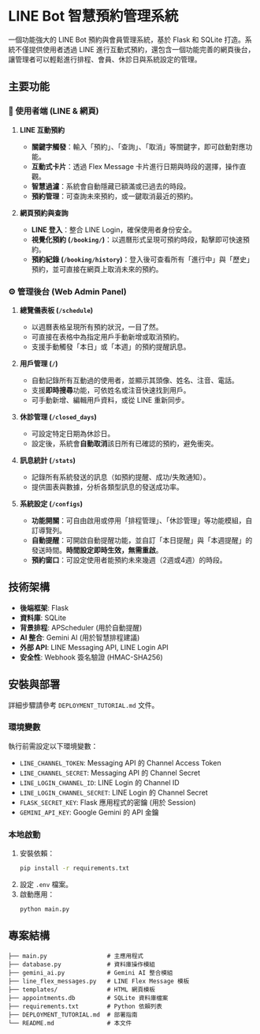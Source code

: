 ﻿# LINE Bot 智慧預約管理系統

一個功能強大的 LINE Bot 預約與會員管理系統，基於 Flask 和 SQLite 打造。系統不僅提供使用者透過 LINE 進行互動式預約，還包含一個功能完善的網頁後台，讓管理者可以輕鬆進行排程、會員、休診日與系統設定的管理。

## 主要功能

### 👤 使用者端 (LINE & 網頁)

1.  **LINE 互動預約**
    *   **關鍵字觸發**：輸入「預約」、「查詢」、「取消」等關鍵字，即可啟動對應功能。
    *   **互動式卡片**：透過 Flex Message 卡片進行日期與時段的選擇，操作直觀。
    *   **智慧過濾**：系統會自動隱藏已額滿或已過去的時段。
    *   **預約管理**：可查詢未來預約，或一鍵取消最近的預約。

2.  **網頁預約與查詢**
    *   **LINE 登入**：整合 LINE Login，確保使用者身份安全。
    *   **視覺化預約 (`/booking/`)**：以週曆形式呈現可預約時段，點擊即可快速預約。
    *   **預約紀錄 (`/booking/history`)**：登入後可查看所有「進行中」與「歷史」預約，並可直接在網頁上取消未來的預約。

### ⚙️ 管理後台 (Web Admin Panel)

1.  **總覽儀表板 (`/schedule`)**
    *   以週曆表格呈現所有預約狀況，一目了然。
    *   可直接在表格中為指定用戶手動新增或取消預約。
    *   支援手動觸發「本日」或「本週」的預約提醒訊息。

2.  **用戶管理 (`/`)**
    *   自動記錄所有互動過的使用者，並顯示其頭像、姓名、注音、電話。
    *   支援**即時搜尋**功能，可依姓名或注音快速找到用戶。
    *   可手動新增、編輯用戶資料，或從 LINE 重新同步。

3.  **休診管理 (`/closed_days`)**
    *   可設定特定日期為休診日。
    *   設定後，系統會**自動取消**該日所有已確認的預約，避免衝突。

4.  **訊息統計 (`/stats`)**
    *   記錄所有系統發送的訊息（如預約提醒、成功/失敗通知）。
    *   提供圖表與數據，分析各類型訊息的發送成功率。

5.  **系統設定 (`/configs`)**
    *   **功能開關**：可自由啟用或停用「排程管理」、「休診管理」等功能模組，自訂導覽列。
    *   **自動提醒**：可開啟自動提醒功能，並自訂「本日提醒」與「本週提醒」的發送時間。**時間設定即時生效，無需重啟**。
    *   **預約窗口**：可設定使用者能預約未來幾週（2週或4週）的時段。

## 技術架構

*   **後端框架**: Flask
*   **資料庫**: SQLite
*   **背景排程**: APScheduler (用於自動提醒)
*   **AI 整合**: Gemini AI (用於智慧排程建議)
*   **外部 API**: LINE Messaging API, LINE Login API
*   **安全性**: Webhook 簽名驗證 (HMAC-SHA256)

## 安裝與部署

詳細步驟請參考 `DEPLOYMENT_TUTORIAL.md` 文件。

### 環境變數

執行前需設定以下環境變數：
*   `LINE_CHANNEL_TOKEN`: Messaging API 的 Channel Access Token
*   `LINE_CHANNEL_SECRET`: Messaging API 的 Channel Secret
*   `LINE_LOGIN_CHANNEL_ID`: LINE Login 的 Channel ID
*   `LINE_LOGIN_CHANNEL_SECRET`: LINE Login 的 Channel Secret
*   `FLASK_SECRET_KEY`: Flask 應用程式的密鑰 (用於 Session)
*   `GEMINI_API_KEY`: Google Gemini 的 API 金鑰

### 本地啟動

1.  安裝依賴：
    ```bash
    pip install -r requirements.txt
    ```
2.  設定 `.env` 檔案。
3.  啟動應用：
    ```bash
    python main.py
    ```

## 專案結構

```plaintext
├── main.py                 # 主應用程式
├── database.py             # 資料庫操作模組
├── gemini_ai.py            # Gemini AI 整合模組
├── line_flex_messages.py   # LINE Flex Message 模板
├── templates/              # HTML 網頁模板
├── appointments.db         # SQLite 資料庫檔案
├── requirements.txt        # Python 依賴列表
├── DEPLOYMENT_TUTORIAL.md  # 部署指南
└── README.md               # 本文件
```
